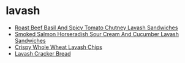 # lavash

 * [Roast Beef Basil And Spicy Tomato Chutney Lavash Sandwiches](../index/r/roast-beef-basil-and-spicy-tomato-chutney-lavash-sandwiches-100731.json)
 * [Smoked Salmon Horseradish Sour Cream And Cucumber Lavash Sandwiches](../index/s/smoked-salmon-horseradish-sour-cream-and-cucumber-lavash-sandwiches-100733.json)
 * [Crispy Whole Wheat Lavash Chips](../index/c/crispy-whole-wheat-lavash-chips.json)
 * [Lavash Cracker Bread](../index/l/lavash-cracker-bread.json)
